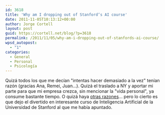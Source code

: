 ```yaml
---
id: 3618
title: 'Why am I dropping out of Stanford‘s AI course'
date: 2011-11-05T10:13:12+00:00
author: Jorge Cortell
layout: post
guid: https://cortell.net/blog/?p=3618
permalink: /2011/11/05/why-am-i-dropping-out-of-stanfords-ai-course/
wpsd_autopost:
  - "1"
categories:
  - General
  - Personal
  - Psicología
---
```

Quizá todos los que me decían "intentas hacer demasiado a la vez" tenían razón (gracias Ana, Remei, Juan...). Quizá el traslado a NY y aportar mi parte para que mi empresa crezca, sin mencionar la "vida personal", ya consume bastante tiempo. O quizá haya <a title="NY Times article" href="https://www.nytimes.com/2011/11/06/education/edlife/why-science-majors-change-their-mind-its-just-so-darn-hard.html" target="_blank">otras razones</a>... pero lo cierto es que dejo el divertido en interesante curso de Inteligencia Artificial de la Universidad de Stanford al que me había apuntado.